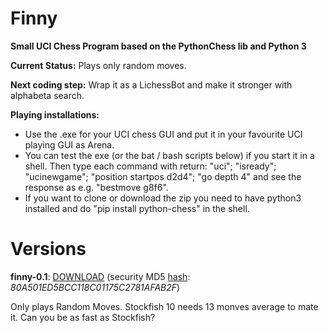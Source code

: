 # Finny
**Small UCI Chess Program based on the PythonChess lib and Python 3**

**Current Status:** Plays only random moves.

**Next coding step:** Wrap it as a LichessBot and make it stronger with alphabeta search.

**Playing installations:**
* Use the .exe for your UCI chess GUI and put it in your favourite UCI playing GUI as Arena.
* You can test the exe (or the bat / bash scripts below) if you start it in a shell. Then type each command with return: "uci"; "isready"; "ucinewgame"; "position startpos d2d4"; "go depth 4" and see the response as e.g. "bestmove g8f6".
*  If you want to clone or download the zip you need to have python3 installed and do "pip install python-chess" in the shell.

# Versions

**finny-0.1**: [DOWNLOAD](https://drive.google.com/file/d/1tdORyO8_aew2cL9--ibZtrl-nrFwpNQA/view?usp=sharing) (security MD5 [hash](https://www.pelock.com/products/hash-calculator): *80A501ED5BCC118C01175C2781AFAB2F*)

Only plays Random Moves. Stockfish 10 needs 13 monves average to mate it. Can you be as fast as Stockfish?
